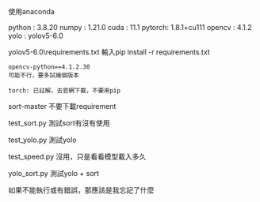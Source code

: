 使用anaconda

python : 3.8.20
numpy  : 1.21.0
cuda   : 11.1
pytorch: 1.8.1+cu111
opencv : 4.1.2
yolo   : yolov5-6.0 

yolov5-6.0\requirements.txt
    輸入pip install -r requirements.txt

    opencv-python==4.1.2.30
    可能不行，要多試幾個版本

    torch: 已註解，去官網下載，不要用pip


sort-master
不要下載requirement

test_sort.py
測試sort有沒有使用

test_yolo.py
測試yolo

test_speed.py
沒用，只是看看模型載入多久

yolo_sort.py
測試yolo + sort

如果不能執行或有錯誤，那應該是我忘記了什麼
